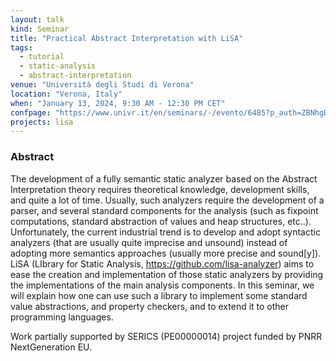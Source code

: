 ```yaml
---
layout: talk
kind: Seminar
title: "Practical Abstract Interpretation with LiSA"
tags:
  - tutorial
  - static-analysis
  - abstract-interpretation
venue: "Università degli Studi di Verona"
location: "Verona, Italy"
when: "January 13, 2024, 9:30 AM - 12:30 PM CET"
confpage: "https://www.univr.it/en/seminars/-/evento/6485?p_auth=ZBNhgDT1"
projects: lisa
---
```


### Abstract

The development of a fully semantic static analyzer based on the Abstract Interpretation theory requires theoretical knowledge, development skills, and quite a lot of time. Usually, such analyzers require the development of a parser, and several standard components for the analysis (such as fixpoint computations, standard abstraction of values and heap structures, etc..). Unfortunately, the current industrial trend is to develop and adopt syntactic analyzers (that are usually quite imprecise and unsound) instead of adopting more semantics approaches (usually more precise and sound[y]). LiSA (LIbrary for Static Analysis, https://github.com/lisa-analyzer) aims to ease the creation and implementation of those static analyzers by providing the implementations of the main analysis components. In this seminar, we will explain how one can use such a library to implement some standard value abstractions, and property checkers, and to extend it to other programming languages.

Work partially supported by SERICS (PE00000014) project funded by PNRR NextGeneration EU.

